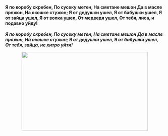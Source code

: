 #### Я по коробу скребен, По сусеку метен, На сметане мешон Да в масле пряжон, На окошке стужон; Я от дедушки ушел, Я от бабушки ушел, Я от зайца ушел, Я от волка ушел, От медведя ушел, От тебя, лиса, и подавно уйду!


***Я по коробу скребен, По сусеку метен, На сметане мешон Да в масле пряжон, На окошке стужон; Я от дедушки ушел, Я от бабушки ушел, От тебя, зайца, не хитро уйти!***

<p align="center">
  <img width="400" height="250" src="https://github.com/blademoon/Markdown/blob/main/Picture/cat.jpg">
</p>


